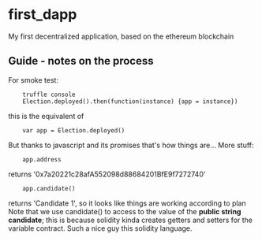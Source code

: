 # first_dapp
My first decentralized application, based on the ethereum blockchain

## Guide - notes on the process

For smoke test:

        truffle console
        Election.deployed().then(function(instance) {app = instance})

this is the equivalent of

        var app = Election.deployed()

But thanks to javascript and its promises that's how things are...
More stuff:

        app.address

returns '0x7a20221c28afA552098d88684201BfE9f7272740'

        app.candidate()

returns 'Candidate 1', so it looks like things are working according to plan
Note that we use candidate() to access to the value of the **public string candidate**; this is because solidity kinda creates getters and setters for the variable contract. Such a nice guy this solidity language.